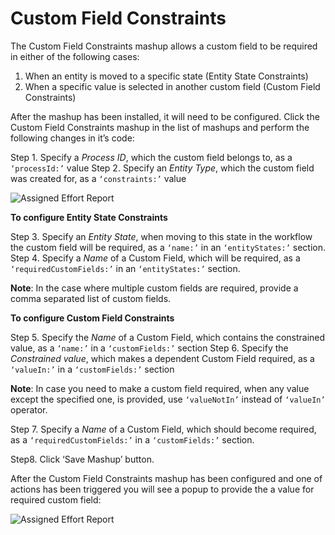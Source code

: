 Custom Field Constraints
======================

The Custom Field Constraints mashup allows a custom field to be required in either of the following cases:

1. When an entity is moved to a specific state (Entity State Constraints)
2. When a specific value is selected in another custom field (Custom Field Constraints)

After the mashup has been installed, it will need to be configured. Click the Custom Field Constraints mashup in the list of mashups and perform the following changes in it’s code:

Step 1. Specify a _Process ID_, which the custom field belongs to, as a ```‘processId:’``` value
Step 2. Specify an _Entity Type_, which the custom field was created for, as a ```‘constraints:’``` value

![Assigned Effort Report](https://github.com/TargetProcess/TP3MashupLibrary/raw/master/Assigned%20Effort%20Report/AssignedEffortReport.png)



__To configure Entity State Constraints__


Step 3. Specify an _Entity State_, when moving to this state in the workflow the custom field will be required, as a ```‘name:’``` in an ```‘entityStates:’``` section.
Step 4. Specify a _Name_ of a Custom Field, which will be required, as a ```‘requiredCustomFields:’``` in an ```‘entityStates:’``` section. 

__Note__: In the case where multiple custom fields are required, provide a comma separated list of custom fields.



__To configure Custom Field Constraints__

Step 5. Specify the _Name_ of a Custom Field, which contains the constrained value, as a ```‘name:’```  in a ```‘customFields:’``` section
Step 6. Specify the _Constrained value_, which makes a dependent Custom Field required, as a ```‘valueIn:’``` in a ```‘customFields:’``` section


__Note__: In case you need to make a custom field required, when any value except the specified one, is provided, use ```‘valueNotIn’``` instead of ```‘valueIn’``` operator.


Step 7. Specify a _Name_ of a Custom Field, which should become required, as a ```‘requiredCustomFields:’``` in a ```‘customFields:’``` section.

Step8. Click ‘Save Mashup’ button.

After the Custom Field Constraints mashup has been configured and one of actions has been triggered you will see a popup to provide the a value for required custom field:


![Assigned Effort Report](https://github.com/TargetProcess/TP3MashupLibrary/raw/master/Assigned%20Effort%20Report/AssignedEffortReport.png)
